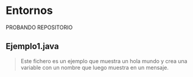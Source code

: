 # Entornos
PROBANDO REPOSITORIO

## Ejemplo1.java
> Este fichero es un ejemplo que muestra un hola mundo y crea una variable con un nombre que luego muestra en un mensaje.

